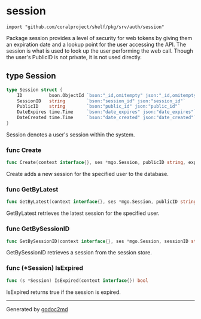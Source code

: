 
# session
    import "github.com/coralproject/shelf/pkg/srv/auth/session"

Package session provides a level of security for web tokens by giving them an
expiration date and a lookup point for the user accessing the API. The session
is what is used to look up the user performing the web call. Though the user's
PublicID is not private, it is not used directly.







## type Session
``` go
type Session struct {
    ID          bson.ObjectId `bson:"_id,omitempty" json:"_id,omitempty"`
    SessionID   string        `bson:"session_id" json:"session_id"`
    PublicID    string        `bson:"public_id" json:"public_id"`
    DateExpires time.Time     `bson:"date_expires" json:"date_expires"`
    DateCreated time.Time     `bson:"date_created" json:"date_created"`
}
```
Session denotes a user's session within the system.









### func Create
``` go
func Create(context interface{}, ses *mgo.Session, publicID string, expires time.Duration) (*Session, error)
```
Create adds a new session for the specified user to the database.


### func GetByLatest
``` go
func GetByLatest(context interface{}, ses *mgo.Session, publicID string) (*Session, error)
```
GetByLatest retrieves the latest session for the specified user.


### func GetBySessionID
``` go
func GetBySessionID(context interface{}, ses *mgo.Session, sessionID string) (*Session, error)
```
GetBySessionID retrieves a session from the session store.




### func (\*Session) IsExpired
``` go
func (s *Session) IsExpired(context interface{}) bool
```
IsExpired returns true if the session is expired.









- - -
Generated by [godoc2md](http://godoc.org/github.com/davecheney/godoc2md)